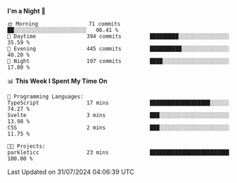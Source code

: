 <!--START_SECTION:waka-->
**I'm a Night 🦉** 

```text
🌞 Morning                71 commits          ██░░░░░░░░░░░░░░░░░░░░░░░   06.41 % 
🌆 Daytime                394 commits         █████████░░░░░░░░░░░░░░░░   35.59 % 
🌃 Evening                445 commits         ██████████░░░░░░░░░░░░░░░   40.20 % 
🌙 Night                  197 commits         ████░░░░░░░░░░░░░░░░░░░░░   17.80 % 
```


📊 **This Week I Spent My Time On** 

```text
💬 Programming Languages: 
TypeScript               17 mins             ███████████████████░░░░░░   74.27 % 
Svelte                   3 mins              ███░░░░░░░░░░░░░░░░░░░░░░   13.98 % 
CSS                      2 mins              ███░░░░░░░░░░░░░░░░░░░░░░   11.75 % 

🐱‍💻 Projects: 
parkleticc               23 mins             █████████████████████████   100.00 % 
```


 Last Updated on 31/07/2024 04:06:39 UTC
<!--END_SECTION:waka-->
